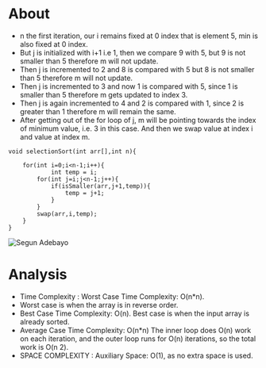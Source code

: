 # About
- n the first iteration, our i remains fixed at 0 index that is element 5, min is also fixed at 0 index. 
- But j is initialized with i+1 i.e 1, then we compare 9 with 5, but 9 is not smaller than 5 therefore m will not update. 
- Then j is incremented to 2 and 8 is compared with 5 but 8 is not smaller than 5 therefore m will not update. 
- Then j is incremented to 3 and now 1 is compared with 5, since 1 is smaller than 5 therefore m gets updated to index 3.
- Then j is again incremented to 4 and 2 is compared with 1, since 2 is greater than 1 therefore m will remain the same. 
- After getting out of the for loop of j, m will be pointing towards the index of minimum value, i.e. 3 in this case. And then we swap value at index i and value at index m.

```
void selectionSort(int arr[],int n){
 
    for(int i=0;i<n-1;i++){
            int temp = i;
        for(int j=i;j<n-1;j++){
            if(isSmaller(arr,j+1,temp)){
                temp = j+1;
            }
        }
        swap(arr,i,temp);
    }    
}
```
![Segun Adebayo](https://s3.ap-south-1.amazonaws.com/feed-resources-dev/1336df58-fe8f-479a-9c33-22a0b2e0d850/articles/image/119b6f60-5647-4031-8553-da7e8fc39579.png)

# Analysis

- Time Complexity : Worst Case Time Complexity: O(n*n). 
- Worst case is when the array is in reverse order. 
- Best Case Time Complexity: O(n). Best case is when the input array is already sorted. 
- Average Case Time Complexity: O(n*n) The inner loop does O(n) work on each iteration, and the outer loop runs for O(n) iterations, so the total work is O(n 2). 
- SPACE COMPLEXITY : Auxiliary Space: O(1), as no extra space is used.